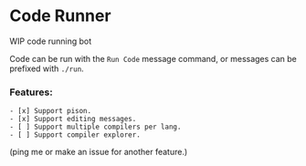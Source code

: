 # Code Runner

WIP code running bot

Code can be run with the `Run Code` message command, or messages can be prefixed with `./run`.

### Features:

    - [x] Support pison.
    - [x] Support editing messages.
    - [ ] Support multiple compilers per lang.
    - [ ] Support compiler explorer.

(ping me or make an issue for another feature.)
